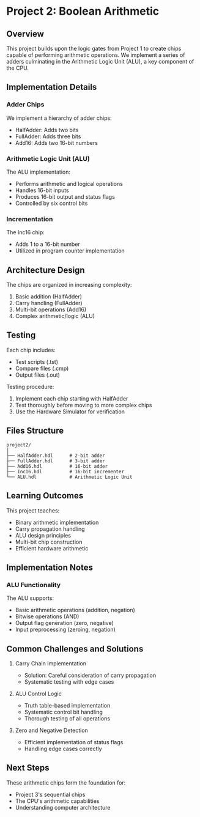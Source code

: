 # Project 2: Boolean Arithmetic

## Overview

This project builds upon the logic gates from Project 1 to create chips capable of performing arithmetic operations. We implement a series of adders culminating in the Arithmetic Logic Unit (ALU), a key component of the CPU.

## Implementation Details

### Adder Chips

We implement a hierarchy of adder chips:

- HalfAdder: Adds two bits
- FullAdder: Adds three bits
- Add16: Adds two 16-bit numbers

### Arithmetic Logic Unit (ALU)

The ALU implementation:

- Performs arithmetic and logical operations
- Handles 16-bit inputs
- Produces 16-bit output and status flags
- Controlled by six control bits

### Incrementation

The Inc16 chip:

- Adds 1 to a 16-bit number
- Utilized in program counter implementation

## Architecture Design

The chips are organized in increasing complexity:

1. Basic addition (HalfAdder)
2. Carry handling (FullAdder)
3. Multi-bit operations (Add16)
4. Complex arithmetic/logic (ALU)

## Testing

Each chip includes:

- Test scripts (.tst)
- Compare files (.cmp)
- Output files (.out)

Testing procedure:

1. Implement each chip starting with HalfAdder
2. Test thoroughly before moving to more complex chips
3. Use the Hardware Simulator for verification

## Files Structure

```
project2/
│
├── HalfAdder.hdl      # 2-bit adder
├── FullAdder.hdl      # 3-bit adder
├── Add16.hdl          # 16-bit adder
├── Inc16.hdl          # 16-bit incrementer
└── ALU.hdl            # Arithmetic Logic Unit
```

## Learning Outcomes

This project teaches:

- Binary arithmetic implementation
- Carry propagation handling
- ALU design principles
- Multi-bit chip construction
- Efficient hardware arithmetic

## Implementation Notes

### ALU Functionality

The ALU supports:

- Basic arithmetic operations (addition, negation)
- Bitwise operations (AND)
- Output flag generation (zero, negative)
- Input preprocessing (zeroing, negation)

## Common Challenges and Solutions

1. Carry Chain Implementation

   - Solution: Careful consideration of carry propagation
   - Systematic testing with edge cases

2. ALU Control Logic

   - Truth table-based implementation
   - Systematic control bit handling
   - Thorough testing of all operations

3. Zero and Negative Detection
   - Efficient implementation of status flags
   - Handling edge cases correctly

## Next Steps

These arithmetic chips form the foundation for:

- Project 3's sequential chips
- The CPU's arithmetic capabilities
- Understanding computer architecture
